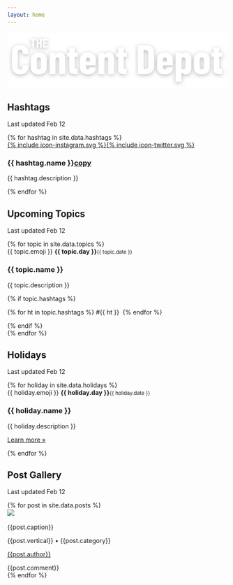 ```yaml
---
layout: home
---
```




<p style="margin: 16px 0 0 0;"><img class="page-logo" src="/assets/images/logo.svg" /></p>

<div class="tileWrapper" id="hashtags">
  <div class="tile">
    <div class="tile-heading">
      <h2 class="tile-title">Hashtags</h2>
      <p class="tile-lastUpdated">Last updated Feb 12</p>
    </div>
    <div class="tile-body">
      {% for hashtag in site.data.hashtags %}
        <div class="tile-item tile-item--hashtag">
          <span class="tile-socialLinks"><a href="https://www.instagram.com/explore/tags/{{hashtag.name}}/" target="_blank">{% include icon-instagram.svg %}</a><a href="https://twitter.com/search?q=%23{{hashtag.name}}" target="_blank">{% include icon-twitter.svg %}</a></span>
          <h3>{{ hashtag.name }}<a data-hashtag="#{{ hashtag.name }}" class="copy-button copy-hashtag" href="#">copy</a></h3>
          <p>{{ hashtag.description }}</p>
        </div>
      {% endfor %}
    </div>
  </div>
</div>






<div class="tileWrapper" id="topics">
  <div class="tile">
    <div class="tile-heading">
      <h2 class="tile-title">Upcoming Topics</h2>
      <p class="tile-lastUpdated">Last updated Feb 12</p>
    </div>
    <div class="tile-body">
      {% for topic in site.data.topics %}
        <div class="tile-item tile-item--topic">
          <span class="tile-emoji">{{ topic.emoji }}</span>
          <span class="tile-date"><strong>{{ topic.day }}</strong><small>{{ topic.date }}</small></span>
          <h3>{{ topic.name }}</h3>
          <p>{{ topic.description }}</p>
          {% if topic.hashtags %}
            <p class="tile-item--footer">
            {% for ht in topic.hashtags %}
              #{{ ht }}&nbsp;
            {% endfor %}
            </p>
          {% endif %}
        </div>
      {% endfor %}
    </div>
  </div>
</div>

<div class="tileWrapper" id="holidays">
  <div class="tile">
    <div class="tile-heading">
      <h2 class="tile-title">Holidays</h2>
      <p class="tile-lastUpdated">Last updated Feb 12</p>
    </div>
    <div class="tile-body">
    {% for holiday in site.data.holidays %}
      <div class="tile-item tile-item--topic">
        <span class="tile-emoji">{{ holiday.emoji }}</span>
        <span class="tile-date"><strong>{{ holiday.day }}</strong><small>{{ holiday.date }}</small></span>
        <h3>{{ holiday.name }}</h3>
        <p>{{ holiday.description }}</p>
        <p class="tile-item--link"><a href="{{ holiday.url }}" target="_blank">Learn more »</a></p>
      </div>
    {% endfor %}
    </div>
  </div>
</div>









<div class="tileWrapper" id="posts">
  <div class="tile">
    <div class="tile-heading">
      <h2 class="tile-title">Post Gallery</h2>
      <p class="tile-lastUpdated">Last updated Feb 12</p>
    </div>
    <div class="tile-body">
      {% for post in site.data.posts %}
        <div class="tile-item tile-item--post clearfix">
          <div class="tile-item--post-image">
            <a target="_blank" href="https://passport.mainstreethub.com/location/{{post.location}}"><img src="{{post.media}}" /></a>
          </div>
          <div class="tile-item--post-text">
            <p class="tile-postCaption">{{post.caption}}</p>
            <p class="tile-postMeta" style="background-image: url(/assets/images/icon-tag.svg);">{{post.vertical}} • {{post.category}}</p>
            <p class="tile-postMeta" style="background-image: url(/assets/images/icon-author.svg);"><a target="_blank"  href="{{post.passport_link}}">{{post.author}}</a></p>
            <div class="tile-item--post-comment">{{post.comment}}</div>
          </div>
        </div>
      {% endfor %}
    </div>
  </div>
</div>

<br /><br /><br /><br /><br />
